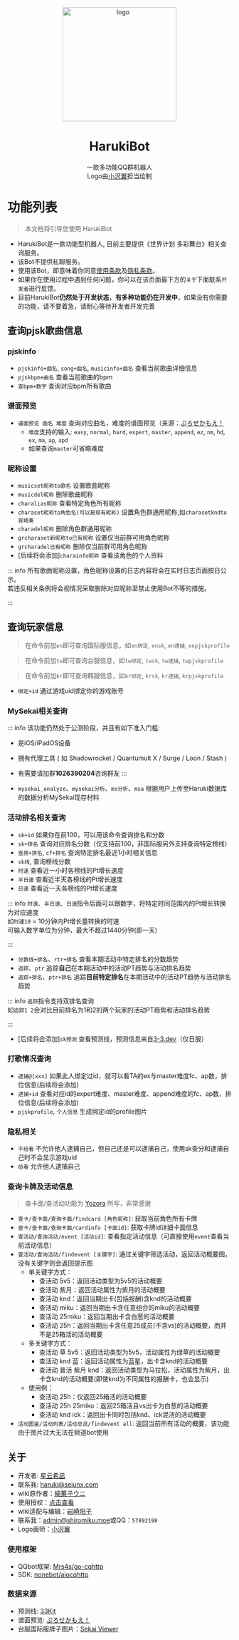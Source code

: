 <div style="text-align: center;">
    <img src="https://images.shiromiku.moe/images/37baa23757a020fdd07fdcb75a70bf06.webp" alt="logo" width="256" height="256" style="display: block; margin: 0 auto;">

# HarukiBot

一款多功能QQ群机器人  
Logo由[小沢翼](https://space.bilibili.com/3493133455198556)担当绘制
</div>



# 功能列表
>  本文档将引导您使用 HarukiBot
>

+ HarukiBot是一款功能型机器人, 目前主要提供《世界计划 多彩舞台》相关查询服务。
+ 该Bot不提供私聊服务。
+ 使用该Bot，即意味着你同意[使用条款](/licence/)及[隐私条款](/privacy/)。
+ 如果你在使用过程中遇到任何问题，你可以在该页面最下方的``关于``下面联系``开发者``进行反馈。
+ 目前HarukiBot**仍然处于开发状态**，**有多种功能仍在开发中**，如果没有你需要的功能，请不要着急，请耐心等待开发者开发完善

## 查询pjsk歌曲信息
### pjskinfo
+ `pjskinfo+曲名`, `song+曲名`, `musicinfo+曲名` 查看当前歌曲详细信息
+ `pjskbpm+曲名` 查看当前歌曲的bpm
+ `查bpm+数字` 查询对应bpm所有歌曲

### 谱面预览
+ `谱面预览 曲名 难度` 查询对应曲名，难度的谱面预览（来源：[ぷろせかもえ！](https://pjsekai.moe/)
    - `难度`支持的输入: `easy`, `normal`, `hard`, `expert`, `master`, `append`, `ez`, `nm`, `hd`, `ex`, `ma`, `ap`, `apd`
    - 如果查询`master`可省略难度

### 昵称设置
+ `musicset昵称to歌名` 设置歌曲昵称
+ `musicdel昵称` 删除歌曲昵称
+ `charalias昵称` 查看特定角色所有昵称
+ `charaset昵称to角色名(可以是现有昵称)` 设置角色群通用昵称,如`charasetkndto宵崎奏`
+ `charadel昵称` 删除角色群通用昵称
+ `grcharaset新昵称to已有昵称` 设置仅当前群可用角色昵称
+ `grcharadel已有昵称` 删除仅当前群可用角色昵称
+ [后续将会添加]`charainfo昵称` 查看该角色的个人资料

::: info
所有歌曲昵称设置，角色昵称设置的日志内容将会在实时日志页面按日公示。  
若违反相关条例将会视情况采取删除对应昵称至禁止使用Bot不等的措施。

:::

## 查询玩家信息
> 在命令前加`en`即可查询国际服信息，如`en绑定`, `ensk`, `en逮捕`, `enpjskprofile`
>

> 在命令前加`tw`即可查询台服信息，如`tw绑定`, `twsk`, `tw逮捕`, `twpjskprofile`
>

> 在命令前加`kr`即可查询韩服信息，如`kr绑定`, `krsk`, `kr逮捕`, `krpjskprofile`
>

+ `绑定+id` 通过游戏uid绑定你的游戏账号


### MySekai相关查询
::: info
该功能仍然处于公测阶段，并且有如下准入门槛:
+ 是iOS/iPadOS设备
+ 拥有代理工具 ( 如 Shadowrocket / Quantumult X / Surge / Loon / Stash )
+ 有需要请加群**1026390204**咨询群友
:::

+ `mysekai_analyze`、`mysekai分析`、`ms分析`、`msa` 根据用户上传至Haruki数据库的数据分析MySekai现存材料

### 活动排名相关查询
+ `sk+id` 如果你在前100，可以用该命令查询排名和分数
+ `sk+排名` 查询对应排名分数（仅支持前100，非国际服另外支持查询特定榜线）
+ `查房+排名`, `cf+排名` 查询特定排名最近1小时相关信息
+ `sk线`, 查询榜线分数
+ `时速` 查看近一小时各榜线的Pt增长速度
+ `半日速` 查看近半天各榜线的Pt增长速度
+ `日速` 查看近一天各榜线的Pt增长速度

::: info
`时速`、`半日速`、`日速`指令后面可以跟数字，将特定时间范围内的Pt增长转换为对应速度  
如`时速10` = 10分钟内Pt增长量转换的时速  
可输入数字单位为分钟，最大不超过1440分钟(即一天)

:::

+ `分数线+排名`、`rtr+排名` 查看本期活动中特定排名的分数趋势
+ `追踪`、`ptr` 追踪**自己**在本期活动中的活动PT趋势与活动排名趋势
+ `追踪+排名`、`ptr+排名` 追踪**目前特定排名**在本期活动中的活动PT趋势与活动排名趋势

::: info
`追踪`指令支持双排名查询  
如`追踪1 2`会对比目前排名为1和2的两个玩家的活动PT趋势和活动排名趋势

:::

+ [后续将会添加]`sk预测` 查看预测线，预测信息来自[3-3.dev](https://3-3.dev/)（仅日服）

### 打歌情况查询
+ `逮捕@[xxx]` 如果此人绑定过id，就可以看TA的ex与master难度fc、ap数，排位信息(后续将会添加)
+ `逮捕+id` 查看对应id的expert难度、master难度、append难度的fc、ap数，排位信息(后续将会添加)
+ `pjskprofile`, `个人信息` 生成绑定id的profile图片

### 隐私相关
+ `不给看` 不允许他人逮捕自己，但自己还是可以逮捕自己，使用sk查分和逮捕自己时不会显示游戏uid
+ `给看` 允许他人逮捕自己



### 查询卡牌及活动信息
> 查卡面/查活动功能为 [Yozora](https://github.com/cYanosora) 所写，非常感谢
>

+ `查卡/查卡面/查询卡面/findcard [角色昵称]`: 获取当前角色所有卡牌
+ `查卡/查卡面/查询卡面/cardinfo [卡面id]`: 获取卡牌id详细卡面信息
+ `查活动/查询活动/event [活动id]`: 查看指定活动信息（可直接使用`event`查看当前活动信息）
+ `查活动/查询活动/findevent [关键字]`: 通过关键字筛选活动，返回活动概要图，没有关键字则会返回提示图
    - 单关键字方式：
        * 查活动 5v5：返回活动类型为5v5的活动概要
        * 查活动 紫月：返回活动属性为紫月的活动概要
        * 查活动 knd：返回当期出卡(包括报酬)含knd的活动概要
        * 查活动 miku：返回当期出卡含任意组合的miku的活动概要
        * 查活动 25miku：返回当期出卡含白葱的活动概要
        * 查活动 25h：返回当期出卡含任意25成员(不含vs)的活动概要，而并不是25箱活的活动概要
    - 多关键字方式：
        * 查活动 草 5v5：返回活动类型为5v5，活动属性为绿草的活动概要
        * 查活动 knd 蓝：返回活动属性为蓝星，出卡含knd的活动概要
        * 查活动 普活 紫月 knd：返回活动类型为马拉松，活动属性为紫月，出卡含knd的活动概要(即使knd为不同属性的报酬卡，也会显示)
    - 使用例：
        * 查活动 25h：仅返回25箱活的活动概要
        * 查活动 25h 25miku：返回25箱活且vs出卡为白葱的活动概要
        * 查活动 knd ick：返回出卡同时包括knd、ick混活的活动概要
+ `活动图鉴/活动列表/活动总览/findevent all`: 返回当前所有活动的概要，该功能由于图片过大无法在频道bot使用

## 关于
+ 开发者: [星云希凪](https://github.com/MejiroRina)
+ 联系我: <haruki@seiunx.com>
+ wiki原作者：[綿菓子ウニ](https://space.bilibili.com/622551112)
+ 使用授权：[点击查看](https://images.shiromiku.moe/images/4f956d51aaa3d1b2f407d1922e397a42.jpg)
+ wiki适配与编辑：[岩崎阳子](https://space.bilibili.com/11048929)
+ 联系我：<admin@shiromiku.moe>或QQ：`57892198`
+ Logo画师：[小沢翼](https://space.bilibili.com/3493133455198556)

### 使用框架
+ QQbot框架: [Mrs4s/go-cqhttp](https://github.com/Mrs4s/go-cqhttp)
+ SDK: [nonebot/aiocqhttp](https://github.com/nonebot/aiocqhttp)

### 数据来源
+ 预测线: [33Kit](https://3-3.dev/)
+ 谱面预览: [ぷろせかもえ！](https://pjsekai.moe/)
+ 台服国际服牌子图片：[Sekai Viewer](https://sekai.best/)

